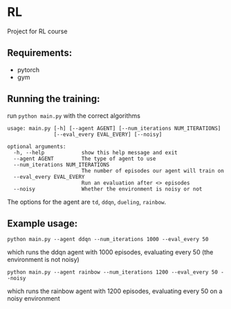 # RL
Project for RL course

## Requirements:
- pytorch
- gym

## Running the training:

run `python main.py` with the correct algorithms 
```
usage: main.py [-h] [--agent AGENT] [--num_iterations NUM_ITERATIONS]
               [--eval_every EVAL_EVERY] [--noisy]

optional arguments:
  -h, --help            show this help message and exit
  --agent AGENT         The type of agent to use
  --num_iterations NUM_ITERATIONS
                        The number of episodes our agent will train on
  --eval_every EVAL_EVERY
                        Run an evaluation after <> episodes
  --noisy               Whether the environment is noisy or not
```

The options for the agent are `td`, `ddqn`, `dueling`, `rainbow`.

## Example usage:
```
python main.py --agent ddqn --num_iterations 1000 --eval_every 50
```
which runs the ddqn agent with 1000 episodes, evaluating every 50 (the environment is not noisy)
```
python main.py --agent rainbow --num_iterations 1200 --eval_every 50 --noisy
```
which runs the rainbow agent with 1200 episodes, evaluating every 50 on a noisy environment
